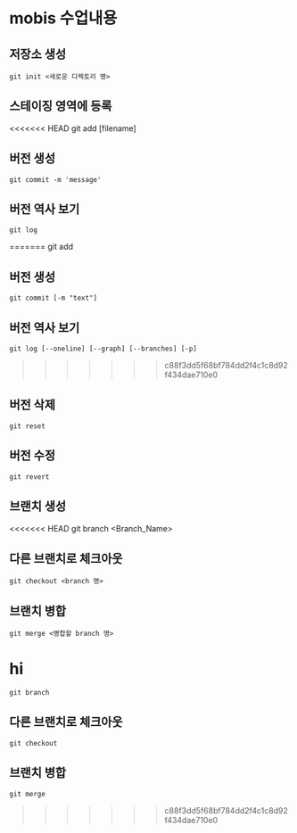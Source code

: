 # mobis 수업내용

## 저장소 생성
	git init <새로운 디렉토리 명>
## 스테이징 영역에 등록
<<<<<<< HEAD
	git add [filename]
## 버전 생성
	git commit -m 'message'
## 버전 역사 보기
	git log
=======
	git add
## 버전 생성
	git commit [-m "text"]
## 버전 역사 보기
	git log [--oneline] [--graph] [--branches] [-p]
>>>>>>> c88f3dd5f68bf784dd2f4c1c8d92f434dae710e0
## 버전 삭제
	git reset
## 버전 수정
	git revert
## 브랜치 생성 
<<<<<<< HEAD
	git branch <Branch_Name>
## 다른 브랜치로 체크아웃
 	git checkout <branch 명>
## 브랜치 병합
	git merge <병합할 branch 명>

hi
=======
	git branch
## 다른 브랜치로 체크아웃
	git checkout
## 브랜치 병합
	git merge


>>>>>>> c88f3dd5f68bf784dd2f4c1c8d92f434dae710e0
